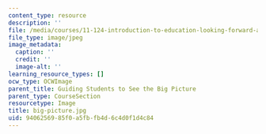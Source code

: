 ```yaml
---
content_type: resource
description: ''
file: /media/courses/11-124-introduction-to-education-looking-forward-and-looking-back-on-education-fall-2011/9406256985f0a5fbfb4d6c4d0f1d4c84_big-picture.jpg
file_type: image/jpeg
image_metadata:
  caption: ''
  credit: ''
  image-alt: ''
learning_resource_types: []
ocw_type: OCWImage
parent_title: Guiding Students to See the Big Picture
parent_type: CourseSection
resourcetype: Image
title: big-picture.jpg
uid: 94062569-85f0-a5fb-fb4d-6c4d0f1d4c84
---
```

